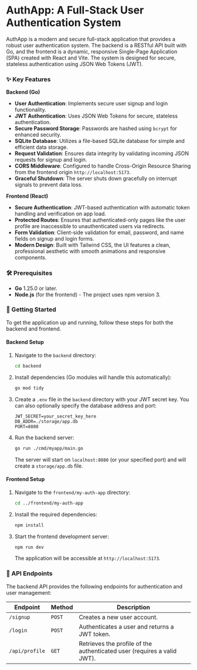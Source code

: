 # AuthApp: A Full-Stack User Authentication System

AuthApp is a modern and secure full-stack application that provides a robust user authentication system. The backend is a RESTful API built with Go, and the frontend is a dynamic, responsive Single-Page Application (SPA) created with React and Vite. The system is designed for secure, stateless authentication using JSON Web Tokens (JWT).

### ✨ Key Features

**Backend (Go)**
* **User Authentication**: Implements secure user signup and login functionality.
* **JWT Authentication**: Uses JSON Web Tokens for secure, stateless authentication.
* **Secure Password Storage**: Passwords are hashed using `bcrypt` for enhanced security.
* **SQLite Database**: Utilizes a file-based SQLite database for simple and efficient data storage.
* **Request Validation**: Ensures data integrity by validating incoming JSON requests for signup and login.
* **CORS Middleware**: Configured to handle Cross-Origin Resource Sharing from the frontend origin `http://localhost:5173`.
* **Graceful Shutdown**: The server shuts down gracefully on interrupt signals to prevent data loss.

**Frontend (React)**
* **Secure Authentication**: JWT-based authentication with automatic token handling and verification on app load.
* **Protected Routes**: Ensures that authenticated-only pages like the user profile are inaccessible to unauthenticated users via redirects.
* **Form Validation**: Client-side validation for email, password, and name fields on signup and login forms.
* **Modern Design**: Built with Tailwind CSS, the UI features a clean, professional aesthetic with smooth animations and responsive components.

### 🛠️ Prerequisites

* **Go** 1.25.0 or later.
* **Node.js** (for the frontend) - The project uses npm version 3.

### 🚀 Getting Started

To get the application up and running, follow these steps for both the backend and frontend.

#### **Backend Setup**
1.  Navigate to the `backend` directory:
    ```bash
    cd backend
    ```
2.  Install dependencies (Go modules will handle this automatically):
    ```bash
    go mod tidy
    ```
3.  Create a `.env` file in the `backend` directory with your JWT secret key. You can also optionally specify the database address and port:
    ```
    JWT_SECRET=your_secret_key_here
    DB_ADDR=./storage/app.db
    PORT=8080
    ```
4.  Run the backend server:
    ```bash
    go run ./cmd/myapp/main.go
    ```
    The server will start on `localhost:8080` (or your specified port) and will create a `storage/app.db` file.

#### **Frontend Setup**
1.  Navigate to the `frontend/my-auth-app` directory:
    ```bash
    cd ../frontend/my-auth-app
    ```
2.  Install the required dependencies:
    ```bash
    npm install
    ```
3.  Start the frontend development server:
    ```bash
    npm run dev
    ```
    The application will be accessible at `http://localhost:5173`.

### 📝 API Endpoints

The backend API provides the following endpoints for authentication and user management:

| Endpoint         | Method | Description                                                              |
| ---------------- | ------ | ------------------------------------------------------------------------ |
| `/signup`        | `POST`   | Creates a new user account.                                              |
| `/login`         | `POST`   | Authenticates a user and returns a JWT token.                            |
| `/api/profile`   | `GET`    | Retrieves the profile of the authenticated user (requires a valid JWT).  |



